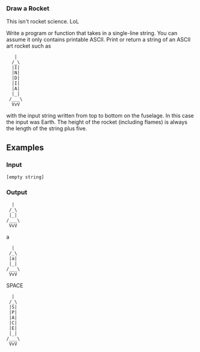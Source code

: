 ### Draw a Rocket

This isn't rocket science. LoL

Write a program or function that takes in a single-line string. You can assume it only contains printable ASCII. Print or return a string of an ASCII art rocket such as

```
   |
  /_\
  |I|
  |N|
  |D|
  |I|
  |A|
  |_|
 /___\
  VvV
```

with the input string written from top to bottom on the fuselage. In this case the input was Earth. The height of the rocket (including flames) is always the length of the string plus five.

## Examples

### Input

```
[empty string]
```

### Output

```
  |
 /_\
 |_|
/___\
 VvV
```


a
```
  |
 /_\
 |a|
 |_|
/___\
 VvV
```

SPACE

```
  |
 /_\
 |S|
 |P|
 |A|
 |C|
 |E|
 |_|
/___\
 VvV
```

